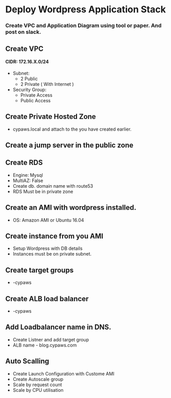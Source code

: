 # Deploy Wordpress Application Stack

### Create VPC and Application Diagram using tool or paper.  And post on slack. 

## Create VPC
#### CIDR: 172.16.X.0/24
   - Subnet: 
      - 2 Public
      - 2 Private ( With Internet )
   - Security Group: 
      - Private Access
      - Public Access
        
## Create Private Hosted Zone
   - cypaws.local and attach to the you have created earlier. 
    
## Create a jump server in the public zone

## Create RDS
   - Engine: Mysql
   - MultiAZ: False
   - Create db.<private hosted zone> domain name with route53
   - RDS Must be in private zone
   
## Create an AMI with wordpress installed.
   - OS: Amazon AMI or Ubuntu 16.04

## Create instance from you AMI
   - Setup Wordpress with DB details
   - Instances must be on private subnet.
   
## Create target groups
   - <yourname>-cypaws
    
## Create ALB load balancer
   - <your name>-cypaws

## Add Loadbalancer name in DNS.
   - Create Listner and add target group
   - ALB name - blog.cypaws.com
     
## Auto Scalling
   - Create  Launch Configuration with Custome AMI 
   - Create Autoscale group
   - Scale by request count 
   - Scale by CPU utilisation






    
